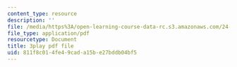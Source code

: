 ```yaml
---
content_type: resource
description: ''
file: /media/https%3A/open-learning-course-data-rc.s3.amazonaws.com/24-908-creole-language-and-caribbean-identities-spring-2017/811f8c014fe49cada15be27bddb04bf5_MT3LjjdODHA.pdf
file_type: application/pdf
resourcetype: Document
title: 3play pdf file
uid: 811f8c01-4fe4-9cad-a15b-e27bddb04bf5
---
```

